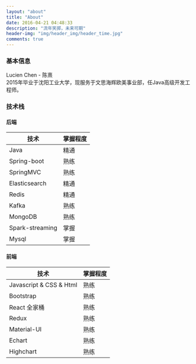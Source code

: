 ```yaml
---
layout: "about"
title: "About"
date: 2016-04-21 04:48:33
description: "流年笑掷，未来可期"
header-img: "img/header_img/header_time.jpg"
comments: true
---
```


### 基本信息
Lucien Chen - 陈熹  
2015年毕业于沈阳工业大学，现服务于文思海辉欧美事业部，任Java高级开发工程师。

### 技术栈

#### 后端
| 技术 | 掌握程度 |
| ---- | ---- |
| Java | 精通 |
| Spring-boot | 熟练 |
| SpringMVC | 熟练 |
| Elasticsearch | 精通 |
| Redis | 精通 |
| Kafka | 熟练 |
| MongoDB | 熟练 |
| Spark-streaming | 掌握 |
| Mysql | 掌握 |


#### 前端
| 技术 | 掌握程度 |
| ---- | ---- |
| Javascript & CSS & Html | 熟练 |
| Bootstrap | 熟练 |
| React 全家桶 | 熟练 |
| Redux | 熟练 |
| Material-UI | 熟练 |
| Echart | 熟练 |
| Highchart | 熟练 |


#### 



